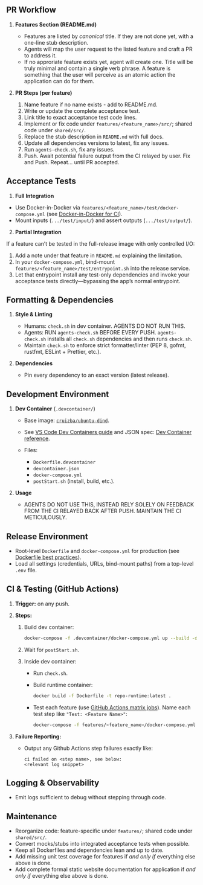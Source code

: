## PR Workflow

1. **Features Section (README.md)**

   * Features are listed by *canonical* title. If they are not done yet, with a one-line stub description.
   * Agents will map the user request to the listed feature and craft a PR to address it.
   * If no approriate feature exists yet, agent will create one. Title will be truly minimal and contain a single verb phrase. A feature is something that the user will perceive as an atomic action the application can do for them.

2. **PR Steps (per feature)**

   1. Name feature if no name exists - add to README.md.
   2. Write or update the complete acceptance test.
   3. Link title to exact acceptance test code lines.
   4. Implement or fix code under `features/<feature_name>/src/`; shared code under `shared/src/`.
   5. Replace the stub description in `README.md` with full docs.
   6. Update all dependencies versions to latest, fix any issues.
   7. Run `agents-check.sh`, fix any issues.
   8. Push. Await potential failure output from the CI relayed by user. Fix and Push. Repeat... until PR accepted.

## Acceptance Tests

1. **Full Integration**

  * Use Docker-in-Docker via `features/<feature_name>/test/docker-compose.yml` (see [Docker-in-Docker for CI](https://docs.docker.com/build/ci/)).
  * Mount inputs (`.../test/input/`) and assert outputs (`.../test/output/`).

2. **Partial Integration**

  If a feature can’t be tested in the full-release image with only controlled I/O:
  
  1. Add a note under that feature in `README.md` explaining the limitation.
  2. In your `docker-compose.yml`, bind-mount `features/<feature_name>/test/entrypoint.sh` into the release service.
  3. Let that entrypoint install any test-only dependencies and invoke your acceptance tests directly—bypassing the app’s normal entrypoint.

## Formatting & Dependencies

1. **Style & Linting**

   * Humans: `check.sh` in dev container. AGENTS DO NOT RUN THIS.
   * Agents: RUN `agents-check.sh` BEFORE EVERY PUSH. `agents-check.sh` installs all `check.sh` dependencies and then runs `check.sh`.
   * Maintain `check.sh` to enforce strict formatter/linter (PEP 8, gofmt, rustfmt, ESLint + Prettier, etc.).

2. **Dependencies**

   * Pin every dependency to an exact version (latest release).

## Development Environment

1. **Dev Container** (`.devcontainer/`)

   * Base image: [`cruizba/ubuntu-dind`](https://github.com/cruizba/ubuntu-dind).
   * See [VS Code Dev Containers guide](https://code.visualstudio.com/docs/devcontainers/create-dev-container) and JSON spec: [Dev Container reference](https://devcontainers.github.io/implementors/json_reference/).
   * Files:

     * `Dockerfile.devcontainer`
     * `devcontainer.json`
     * `docker-compose.yml`
     * `postStart.sh` (install, build, etc.).

2. **Usage**

   * AGENTS DO NOT USE THIS, INSTEAD RELY SOLELY ON FEEDBACK FROM THE CI RELAYED BACK AFTER PUSH. MAINTAIN THE CI METICULOUSLY.

## Release Environment

* Root-level `Dockerfile` and `docker-compose.yml` for production (see [Dockerfile best practices](https://docs.docker.com/build/building/best-practices/)).
* Load all settings (credentials, URLs, bind-mount paths) from a top-level `.env` file.

## CI & Testing (GitHub Actions)

1. **Trigger:** on any push.

2. **Steps:**
   1. Build dev container:

       ```bash
       docker-compose -f .devcontainer/docker-compose.yml up --build -d
       ```

   2. Wait for `postStart.sh`.
   3. Inside dev container:

      * Run `check.sh`.
      * Build runtime container:

        ```bash
        docker build -f Dockerfile -t repo-runtime:latest .
        ```
      * Test each feature (use [GitHub Actions matrix jobs](https://docs.github.com/en/actions/writing-workflows/choosing-what-your-workflow-does/running-variations-of-jobs-in-a-workflow)). Name each test step like `"Test: <Feature Name>"`:

        ```bash
        docker-compose -f features/<feature_name>/docker-compose.yml up --abort-on-container-exit
        ```

3. **Failure Reporting:**
   * Output any Github Actions step failures exactly like:

     ```
     ci failed on <step name>, see below:
     <relevant log snippet>
     ```

## Logging & Observability

* Emit logs sufficient to debug without stepping through code.

## Maintenance

* Reorganize code: feature-specific under `features/`; shared code under `shared/src/`.
* Convert mocks/stubs into integrated acceptance tests when possible.
* Keep all Dockerfiles and dependencies lean and up to date.
* Add missing unit test coverage for features if *and only if* everything else above is done.
* Add complete formal static website documentation for application if *and only if* everything else above is done.

